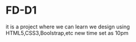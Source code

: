# FD-D1

it is a project where we can learn we design using HTML5,CSS3,Boolstrap,etc
new time set as 10pm 
